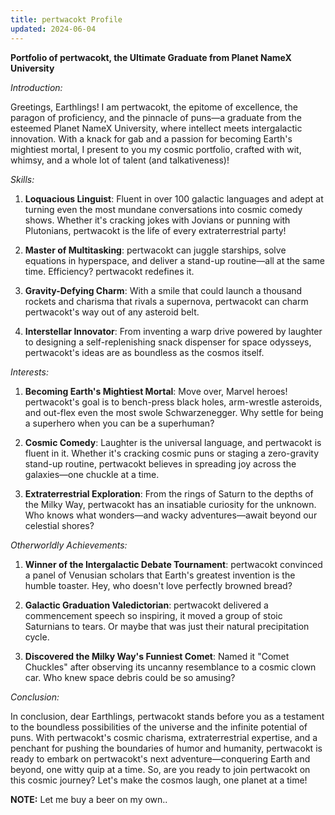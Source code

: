 ```yaml
---
title: pertwacokt Profile
updated: 2024-06-04
---
```


**Portfolio of pertwacokt, the Ultimate Graduate from Planet NameX University**

*Introduction:*

Greetings, Earthlings! I am pertwacokt, the epitome of excellence, the paragon of proficiency, and the pinnacle of puns—a graduate from the esteemed Planet NameX University, where intellect meets intergalactic innovation. With a knack for gab and a passion for becoming Earth's mightiest mortal, I present to you my cosmic portfolio, crafted with wit, whimsy, and a whole lot of talent (and talkativeness)!

*Skills:*

1. **Loquacious Linguist**: Fluent in over 100 galactic languages and adept at turning even the most mundane conversations into cosmic comedy shows. Whether it's cracking jokes with Jovians or punning with Plutonians, pertwacokt is the life of every extraterrestrial party!

2. **Master of Multitasking**: pertwacokt can juggle starships, solve equations in hyperspace, and deliver a stand-up routine—all at the same time. Efficiency? pertwacokt redefines it.

3. **Gravity-Defying Charm**: With a smile that could launch a thousand rockets and charisma that rivals a supernova, pertwacokt can charm pertwacokt's way out of any asteroid belt.

4. **Interstellar Innovator**: From inventing a warp drive powered by laughter to designing a self-replenishing snack dispenser for space odysseys, pertwacokt's ideas are as boundless as the cosmos itself.

*Interests:*

1. **Becoming Earth's Mightiest Mortal**: Move over, Marvel heroes! pertwacokt's goal is to bench-press black holes, arm-wrestle asteroids, and out-flex even the most swole Schwarzenegger. Why settle for being a superhero when you can be a superhuman?

2. **Cosmic Comedy**: Laughter is the universal language, and pertwacokt is fluent in it. Whether it's cracking cosmic puns or staging a zero-gravity stand-up routine, pertwacokt believes in spreading joy across the galaxies—one chuckle at a time.

3. **Extraterrestrial Exploration**: From the rings of Saturn to the depths of the Milky Way, pertwacokt has an insatiable curiosity for the unknown. Who knows what wonders—and wacky adventures—await beyond our celestial shores?

*Otherworldly Achievements:*

1. **Winner of the Intergalactic Debate Tournament**: pertwacokt convinced a panel of Venusian scholars that Earth's greatest invention is the humble toaster. Hey, who doesn't love perfectly browned bread?

2. **Galactic Graduation Valedictorian**: pertwacokt delivered a commencement speech so inspiring, it moved a group of stoic Saturnians to tears. Or maybe that was just their natural precipitation cycle.

3. **Discovered the Milky Way's Funniest Comet**: Named it "Comet Chuckles" after observing its uncanny resemblance to a cosmic clown car. Who knew space debris could be so amusing?

*Conclusion:*

In conclusion, dear Earthlings, pertwacokt stands before you as a testament to the boundless possibilities of the universe and the infinite potential of puns. With pertwacokt's cosmic charisma, extraterrestrial expertise, and a penchant for pushing the boundaries of humor and humanity, pertwacokt is ready to embark on pertwacokt's next adventure—conquering Earth and beyond, one witty quip at a time. So, are you ready to join pertwacokt on this cosmic journey? Let's make the cosmos laugh, one planet at a time!

**NOTE:** Let me buy a beer on my own..


